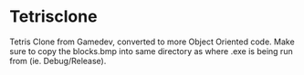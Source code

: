 # Tetrisclone
Tetris Clone from Gamedev, converted to more Object Oriented code.
Make sure to copy the blocks.bmp into same directory as where .exe is being run from (ie. Debug/Release).
